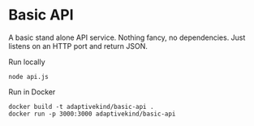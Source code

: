 # Basic API

A basic stand alone API service. Nothing fancy, no dependencies. Just listens on
an HTTP port and return JSON.

Run locally

    node api.js

Run in Docker

    docker build -t adaptivekind/basic-api .
    docker run -p 3000:3000 adaptivekind/basic-api
